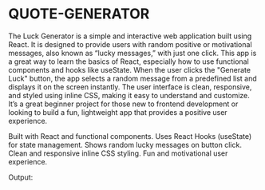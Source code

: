 # QUOTE-GENERATOR
The Luck Generator is a simple and interactive web application built using React. It is designed to provide users with random positive or motivational messages, also known as “lucky messages,” with just one click. This app is a great way to learn the basics of React, especially how to use functional components and hooks like useState. When the user clicks the "Generate Luck" button, the app selects a random message from a predefined list and displays it on the screen instantly. The user interface is clean, responsive, and styled using inline CSS, making it easy to understand and customize. It’s a great beginner project for those new to frontend development or looking to build a fun, lightweight app that provides a positive user experience.


Built with React and functional components.
Uses React Hooks (useState) for state management.
Shows random lucky messages on button click.
Clean and responsive inline CSS styling.
Fun and motivational user experience.

Output:

